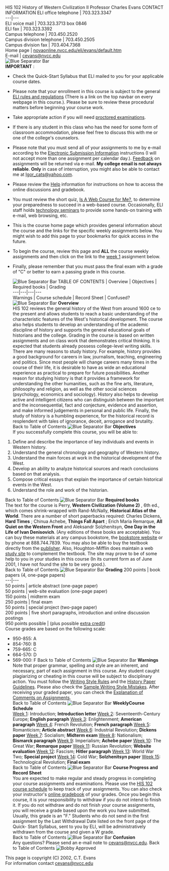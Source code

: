 HIS 102 History of Western Civilization II Professor Charles Evans     CONTACT
INFORMATION ELI office telephone | 703.323.3347  
---|---  
ELI voice mail | 703.323.3713 box 0846  
ELI fax | 703.323.3392  
Campus telephone | 703.450.2520  
Campus division telephone | 703.450.2505  
Campus division fax | 703.404.7368  
Home page |
[novaonline.nvcc.edu/eli/evans/default.htm](http://novaonline.nvcc.edu/eli/evans/default.htm)  
E-mail | [cevans@nvcc.edu](mailto:cevans@nvcc.edu)  
    ![Blue Separator Bar](photos/bluebar.jpg)     
**IMPORTANT** :

  * Check the Quick-Start Syllabus that ELI mailed to you for your applicable course dates.
  * Please note that your enrollment in this course is subject to the general [ELI rules and regulations](http://eli.nvcc.edu/elipps.htm) (There is a link on the top navbar on every webpage in this course.).  Please be sure to review these procedural matters before beginning your course work.
  * Take appropriate action if you will need [proctored examinations](http://eli.nvcc.edu/elipps.htm#proctor).
  * If there is any student in this class who has the need for some form of classroom accommodation, please feel free to discuss this with me or one of the college's counselors.
  * Please note that you must send all of your assignments to me by e-mail according to the [Electronic Submission Information](../resources/submission.html) instructions  (I will not accept more than one assignment per calendar day.).  [Feedback](../Resources/Submission.html#Feedback) on assignments will be returned via e-mail.   **My college email is not always reliable**.    **Only** in case of interruption, you might also be able to contact me at [Igor_cats@yahoo.com](mailto:Igor_cats@yahoo.com).
  * Please review the [Help](../resources/help.html) information for instructions on how to access the online discussions and gradebook.
  * You must review the short quiz, [ Is A Web Course for Me?](../resources/quiz.html), to determine your preparedness to succeed in a web-based course.  Occasionally, ELI staff holds [ technology seminars](http://eli.nvcc.edu/seminars.htm) to provide some hands-on training with e-mail, web browsing, etc.
  * This is the course home page which provides general information about the course and the links for the specific weekly assignments below.  You might wish to add this page to your bookmarks for quick access in the future.
  * To begin the course, review this page and **ALL** the course weekly assignments and then click on the link to the [week 1](details/confirm.html) assignment below.
  * Finally, please remember that you must pass the final exam with a grade of "C" or better to earn a passing grade in this course.

    ![Blue Separator Bar](photos/bluebar.jpg)   TABLE OF CONTENTS | Overview | Objectives | Required books | Grading  
---|---|---|---  
Warnings | Course schedule | Record Sheet | Confused?  
      ![Blue Separator Bar](photos/bluebar.jpg)   **Overview**   
HIS 102 reviews the general history of the West from around 1600 ce to the
present and allows students to reach a basic understanding of the
characteristic features of the West's historical development.  The course also
helps students to develop an understanding of the academic discipline of
history and supports the general educational goals of historians and the
college.  Grading in the course is based on written assignments and on class
work that demonstrates critical thinking.  It is expected that students
already possess college-level writing skills.   There are many reasons to
study history.  For example, history provides a good background for careers in
law, journalism, teaching, engineering and politics.  Since most people will
change careers many times in the course of their life, it is desirable to have
as wide an educational experience as practical to prepare for future
possibilities.  Another reason for studying history is that it provides a
framework for understanding the other humanities, such as the fine arts,
literature, philosophy and religion, as well as the other social sciences
(psychology, economics and sociology).  History also helps to develop active
and intelligent citizens who can distinguish between the important and the
inconsequential, fact and conjecture, evidence and assertion, and make
informed judgements in personal and public life.  Finally, the study of
history is a humbling experience, for the historical record is resplendent
with tales of ignorance, deceit, arrogance and brutality.  
Back to Table of Contents     ![Blue Separator Bar](photos/bluebar.jpg)
**Objectives**  
If you successfully complete this course, you will be able to:

  1. Define and describe the importance of key individuals and events in Western history.
  2. Understand the general chronology and geography of Western history.
  3. Understand the main forces at work in the historical development of the West.
  4. Develop an ability to analyze historical sources and reach conclusions based on that analysis.
  5. Compose critical essays that explain the importance of certain historical events in the West.
  6. Understand the role and work of the historian.

Back to Table of Contents     ![Blue Separator Bar](photos/bluebar.jpg)
**Required books**  
The text for the course is Perry, **Western Civilization (Volume 2)** , 6th
ed., which comes shrink-wrapped with Rand-McNally, **Historical Atlas of the
World**.   There are a number of short paperbacks required:  Charles Dickens,
**Hard Times** ; Chinua Achebe, **Things Fall Apart** ; Erich Maria Remarque,
**All Quiet on the Western Front** and Aleksandr Solzhenitsyn, **One Day in
the Life of Ivan Denisovich**. (Any editions of these books are acceptable).
You can buy these materials at any campus bookstore, the [bookstore
website](http://www.bkstore.com/nvcc/) or by phone at 888.744.7839.  You may
also be able to buy the textbook directly from the
[publisher](http://college.hmco.com/cgi-bin/SaCGI.cgi/store.class).  Also,
Houghton-Mifflin does maintain a web [ study
site](http://college.hmco.com/history/west/perry/western_civilization/6e/students/index.html)
to complement the textbook.  The site may prove to be of some help to you in
your studies in this course (In its current form as of June 2001, I have not
found the site to be very good.).  
Back to Table of Contents     ![Blue Separator Bar](photos/bluebar.jpg)
**Grading** 200 points | book papers (4, one-page papers)  
---|---  
50 points | article abstract (one-page paper)  
50 points | web-site evaluation (one-page paper)  
150 points | midterm exam  
250 points | final exam  
50 points | special project (two-page paper)  
200 points | five short paragraphs, introduction and online discussion
postings  
950 points possible | (plus possible [extra
credit](../Resources/ExtraCredit.html))  
  Course grades are based on the following scale:

  * 950-855:  A
  * 854-760:  B
  * 759-665:  C
  * 664-570:  D
  * 569-000:  F 
Back to Table of Contents     ![Blue Separator Bar](photos/bluebar.jpg)
**Warnings**  
Note that proper grammar, spelling and style are an inherent, and necessary,
part of each assignment in this course.  Any student caught plagiarizing or
cheating in this course will be subject to disciplinary action.  You must
follow the [Writing Style Rules](../resources/style.html) and the [History
Paper Guidelines](../resources/guidelines.html).  Please also check the
[Sample Writing Style Mistakes](../resources/mistakes.html).  After receiving
your graded paper, you can check the [Explanation of Comments on
Assignments](../resources/comments.html).  
Back to Table of Contents     ![Blue Separator Bar](photos/bluebar.jpg)
**WeeklyCourse Schedule**  
[Week 1](Details/CONFIRM.HTML):  Introduction; **Introduction letter**  [Week
2](Details/WEEK2.HTML):  Seventeenth-Century Europe; **English paragraph**
[Week 3](Details/WEEK3.HTML):  Enlightenment; **American paragraph**  [Week
4](Details/WEEK4.HTML):  French Revolution; **French paragraph**  [Week
5](Details/WEEK5.HTML):  Romanticism; **Article abstract**  [Week
6](Details/WEEK6.HTML):  Industrial Revolution; **Dickens paper**  [Week
7](Details/WEEK7.HTML):  Socialism; **Midterm exam**  [Week
8](Details/WEEK8.HTML):  Nationalism; **Bismarck paragraph**  [Week
9](Details/WEEK9.HTML):  Imperialism; **Achebe paper**  [Week
10](Details/WEEK10.HTML):  The Great War; **Remarque paper**  [Week
11](Details/WEEK11.HTML):  Russian Revolution; **Website evaluation**  [Week
12](Details/WEEK12.HTML):  Fascism; **Hitler paragraph**  [Week
13](Details/WEEK13.HTML):  World War Two; **Special project**  [Week
14](Details/WEEK14.HTML):  Cold War; **Solzhenitsyn paper**  [Week
15](Details/WEEK15.HTML):  Technological Revolution; **Final exam**  
Back to Table of Contents     ![Blue Separator Bar](photos/bluebar.jpg)
**Course Progress and Record Sheet**  
You are expected to make regular and steady progress in completing your course
assignments and examinations.  Please use the [HIS 102 course
schedule](aids/schedule.html) to keep track of your assignments.  You can also
check your instructor's [online gradebook](../Forums.htm) of your grades.
Once you begin this course, it is your responsibility to withdraw if you do
not intend to finish it.  If you do not withdraw and do not finish your course
assignments, you will receive a grade based upon the work you have submitted.
Usually, this grade is an "F."  Students who do not send in the first
assignment by the Last Withdrawal Date listed on the front page of the Quick-
Start Syllabus, sent to you by ELI, will be administratively withdrawn from
the course and given a W grade.  
Back to Table of Contents     ![Blue Separator Bar](photos/bluebar.jpg)
**Confusion**  
Any questions?  Please send an e-mail note to
[cevans@nvcc.edu](mailto:cevans@nvcc.edu).  Back to Table of Contents
![Bobby Approved](photos/bobbyapproved.gif)  
  
This page is copyright (C) 2002, C.T. Evans  
For information contact [cevans@nvcc.edu](mailto:cevans@nvcc.edu)  

